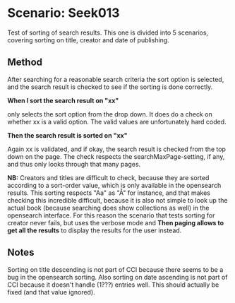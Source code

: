 # Scenario: Seek013

Test of sorting of search results.
This one is divided into 5 scenarios, covering sorting on title, creator and date of publishing.


## Method
After searching for a reasonable search criteria the sort option is selected, and the search result is checked to see if the sorting is done correctly.

**When I sort the search result on "xx"**

only selects the sort option from the drop down. It does do a check on whether xx is a valid option. The valid values are unfortunately hard coded.

**Then the search result is sorted on "xx"**

Again xx is validated, and if okay, the search result is checked from the top down on the page.
The check respects the searchMaxPage-setting, if any, and thus only looks through that many pages.

**NB:** Creators and titles are difficult to check, because they are sorted according to a sort-order value, which is only available in the opensearch results. This sorting respects "Aa" as "Å" for instance, and that makes checking this incredible difficult, because it is also not simple to look up the actual book (because searching does show collections as well) in the opensearch interface. For this reason the scenario that tests sorting for creator never fails, but uses the verbose mode and **Then paging allows to get all the results** to display the results for the user instead. 
 


## Notes
Sorting on title descending is not part of CCI because there seems to be a bug in the opensearch sorting.
Also sorting on date ascending is not part of CCI because it doesn't handle (1???) entries well. This should actually be fixed (and that value ignored).

